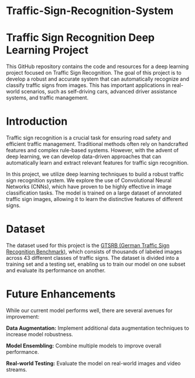 # Traffic-Sign-Recognition-System

# Traffic Sign Recognition Deep Learning Project

This GitHub repository contains the code and resources for a deep learning project focused on Traffic Sign Recognition. The goal of this project is to develop a robust and accurate system that can automatically recognize and classify traffic signs from images. This has important applications in real-world scenarios, such as self-driving cars, advanced driver assistance systems, and traffic management.

# Introduction
Traffic sign recognition is a crucial task for ensuring road safety and efficient traffic management. Traditional methods often rely on handcrafted features and complex rule-based systems. However, with the advent of deep learning, we can develop data-driven approaches that can automatically learn and extract relevant features for traffic sign recognition.

In this project, we utilize deep learning techniques to build a robust traffic sign recognition system. We explore the use of Convolutional Neural Networks (CNNs), which have proven to be highly effective in image classification tasks. The model is trained on a large dataset of annotated traffic sign images, allowing it to learn the distinctive features of different signs.

# Dataset
The dataset used for this project is the [GTSRB (German Traffic Sign Recognition Benchmark)](https://www.kaggle.com/datasets/meowmeowmeowmeowmeow/gtsrb-german-traffic-sign), which consists of thousands of labeled images across 43 different classes of traffic signs. The dataset is divided into a training set and a testing set, enabling us to train our model on one subset and evaluate its performance on another.

# Future Enhancements
While our current model performs well, there are several avenues for improvement:

**Data Augmentation:** Implement additional data augmentation techniques to increase model robustness.

**Model Ensembling:** Combine multiple models to improve overall performance.

**Real-world Testing:** Evaluate the model on real-world images and video streams.
